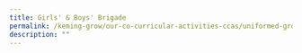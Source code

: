 ```yaml
---
title: Girls' & Boys' Brigade
permalink: /keming-grow/our-co-curricular-activities-ccas/uniformed-groups/girls-n-boys-brigade/
description: ""
---
```

